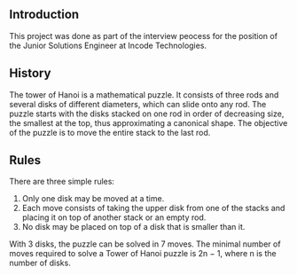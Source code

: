 ## Introduction 
This project was done as part of the interview peocess for the position of the Junior Solutions Engineer at Incode Technologies. 

## History
The tower of Hanoi is a mathematical puzzle. It consists of three rods and several disks of different diameters, which can slide onto any rod. The puzzle starts with the disks stacked on one rod in order of decreasing size, the smallest at the top, thus approximating a canonical shape. The objective of the puzzle is to move the entire stack to the last rod.

## Rules 
There are three simple rules:
1. Only one disk may be moved at a time.
1. Each move consists of taking the upper disk from one of the stacks and placing it on top of another stack or an empty rod.
1. No disk may be placed on top of a disk that is smaller than it.

With 3 disks, the puzzle can be solved in 7 moves. The minimal number of moves required to solve a Tower of Hanoi puzzle is 2n − 1, where n is the number of disks.
